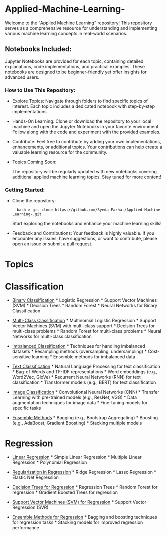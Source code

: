 # Applied-Machine-Learning-
Welcome to the "Applied Machine Learning" repository! This repository serves as a comprehensive resource for understanding and implementing various machine learning concepts in real-world scenarios.

## Notebooks Included:
Jupyter Notebooks are provided for each topic, containing detailed explanations, code implementations, and practical examples. These notebooks are designed to be beginner-friendly yet offer insights for advanced users.

### How to Use This Repository:
* Explore Topics:
Navigate through folders to find specific topics of interest. Each topic includes a dedicated notebook with step-by-step implementations.
* Hands-On Learning:
Clone or download the repository to your local machine and open the Jupyter Notebooks in your favorite environment. Follow along with the code and experiment with the provided examples.

* Contribute:
        Feel free to contribute by adding your own implementations, enhancements, or additional topics. Your contributions can help create a valuable learning resource for the community.

* Topics Coming Soon:

    The repository will be regularly updated with new notebooks covering additional applied machine learning topics. Stay tuned for more content!

### Getting Started:

* Clone the repository:

        bash > git clone https://github.com/Syeda-Farhat/Applied-Machine-Learning-.git

  Start exploring the notebooks and enhance your machine learning skills!

* Feedback and Contributions: Your feedback is highly valuable. If you encounter any issues, have suggestions, or want to contribute, please open an issue or submit a pull request.

# Topics 
# Classification
* [Binary Classification]()
        * Logistic Regression
        * Support Vector Machines (SVM)
        * Decision Trees
        * Random Forest
        * Neural Networks for Binary Classification

* [Multi-Class Classification]()
        * Multinomial Logistic Regression
        * Support Vector Machines (SVM) with multi-class support
        * Decision Trees for multi-class problems
        * Random Forest for multi-class problems
        * Neural Networks for multi-class classification

* [Imbalanced Classification]()
        * Techniques for handling imbalanced datasets
        * Resampling methods (oversampling, undersampling)
        * Cost-sensitive learning
        * Ensemble methods for imbalanced data

* [Text Classification]()
        * Natural Language Processing for text classification
        * Bag-of-Words and TF-IDF representations
        * Word embeddings (e.g., Word2Vec, GloVe)
        * Recurrent Neural Networks (RNN) for text classification
        * Transformer models (e.g., BERT) for text classification

* [Image Classification]()
        * Convolutional Neural Networks (CNN)
        * Transfer Learning with pre-trained models (e.g., ResNet, VGG)
        * Data augmentation techniques for image data
        * Fine-tuning models for specific tasks

* [Ensemble Methods]()
        * Bagging (e.g., Bootstrap Aggregating)
        * Boosting (e.g., AdaBoost, Gradient Boosting)
        * Stacking multiple models

# Regression

* [Linear Regression]()
        * Simple Linear Regression
        * Multiple Linear Regression
        * Polynomial Regression

* [Regularization in Regression]()
        * Ridge Regression
        * Lasso Regression
        * Elastic Net Regression

* [Decision Trees for Regression]()
        * Regression Trees
        * Random Forest for regression
        * Gradient Boosted Trees for regression

* [Support Vector Machines (SVM) for Regression]()
        * Support Vector Regression (SVR)
* [Ensemble Methods for Regression]()
        * Bagging and boosting techniques for regression tasks
        * Stacking models for improved regression performance
